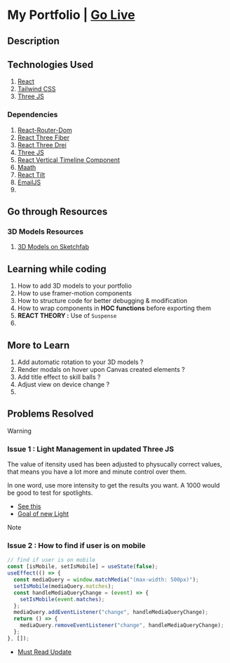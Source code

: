 # My Portfolio | [Go Live](https://myportfolio-krishna.netlify.app/)

## Description

## Technologies Used

1. [React](https://reactjs.org/)
2. [Tailwind CSS](https://tailwindcss.com/)
3. [Three JS](https://threejs.org/)

### Dependencies

1. [React-Router-Dom](https://github.com/remix-run/react-router)
2. [React Three Fiber](https://react-three-fiber.com/)
3. [React Three Drei](https://github.com/pmndrs/react-three-fiber)
4. [Three JS](https://threejs.org/)
5. [React Vertical Timeline Component](https://github.com/StephenGrider/React-Vertical-Timeline-Component)
6. [Maath](https://github.com/pmndrs/maath)
7. [React Tilt](https://github.com/pmndrs/react-tilt)
8. [EmailJS](https://www.emailjs.com/)
9.

## Go through Resources

### 3D Models Resources

1. [3D Models on Sketchfab](https://sketchfab.com/3d-models)

## Learning while coding

1. How to add 3D models to your portfolio
2. How to use framer-motion components
3. How to structure code for better debugging & modification
4. How to wrap components in **HOC functions** before exporting them
5. **REACT THEORY :** Use of `Suspense`
6. 

## More to Learn
1. Add automatic rotation to your 3D models ?
2. Render modals on hover upon Canvas created elements ?
3. Add title effect to skill balls ?
4. Adjust view on device change ?
5. 
## Problems Resolved

> [!WARNING]
>
> ### Issue 1 : Light Management in updated Three JS
>
> The value of itensity used has been adjusted to physucally correct values, that means you have a lot more and minute control over them.
>
> In one word, use more intensity to get the results you want. A 1000 would be good to test for spotlights.
>
> - [See this](https://github.com/adrianhajdin/project_3D_developer_portfolio/issues/98)
> - [Goal of new Light](https://discourse.threejs.org/t/updates-to-lighting-in-three-js-r155/53733)

> [!NOTE]
>
> ### Issue 2 : How to find if user is on mobile
>
> ```js
> // find if user is on mobile
> const [isMobile, setIsMobile] = useState(false);
> useEffect(() => {
>   const mediaQuery = window.matchMedia("(max-width: 500px)");
>   setIsMobile(mediaQuery.matches);
>   const handleMediaQueryChange = (event) => {
>     setIsMobile(event.matches);
>   };
>   mediaQuery.addEventListener("change", handleMediaQueryChange);
>   return () => {
>     mediaQuery.removeEventListener("change", handleMediaQueryChange);
>   };
> }, []);
> ```
>
> - [Must Read Update](https://stackoverflow.com/questions/44480053/how-to-detect-if-screen-size-has-changed-to-mobile-in-react#:~:text=import%20%7B%20useMediaQuery%20%7D%20from%20'react,Much%20nicer!)
